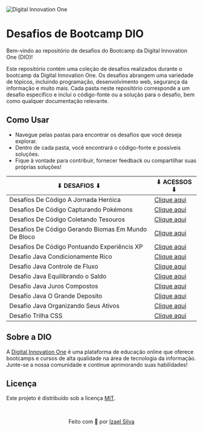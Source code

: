 ![Digital Innovation One](https://hermes.digitalinnovation.one/assets/diome/logo-full.svg)

# Desafios de Bootcamp DIO

Bem-vindo ao repositório de desafios do Bootcamp da Digital Innovation One (DIO)!

Este repositório contém uma coleção de desafios realizados durante o bootcamp da Digital Innovation One. Os desafios abrangem uma variedade de tópicos, incluindo programação, desenvolvimento web, segurança da informação e muito mais. Cada pasta neste repositório corresponde a um desafio específico e inclui o código-fonte ou a solução para o desafio, bem como qualquer documentação relevante.

## Como Usar

- Navegue pelas pastas para encontrar os desafios que você deseja explorar.
- Dentro de cada pasta, você encontrará o código-fonte e possíveis soluções.
- Fique à vontade para contribuir, fornecer feedback ou compartilhar suas próprias soluções!

| ⬇ DESAFIOS ⬇                              | ⬇ ACESSOS ⬇                                                                       |
|-------------------------------------------|-----------------------------------------------------------------------------------|
| Desafios De Código A Jornada Heróica                  | [Clique aqui](desafios-de-codigo-a-jornada-heroica/)                  |
| Desafios De Código Capturando Pokémons                | [Clique aqui](desafios-de-codigo-capturando-pokemons/)                |
| Desafios De Código Coletando Tesouros                 | [Clique aqui](desafios-de-codigo-coletando-tesouros/)                 |
| Desafios De Código Gerando Biomas Em Mundo De Bloco   | [Clique aqui](desafios-de-codigo-gerando-biomas-em-mundo-de-bloco/)   |
| Desafios De Código Pontuando Experiêncis XP           | [Clique aqui](desafios-de-codigo-pontuando-experiencias-xp/)          |
| Desafio Java Condicionamente Rico                     | [Clique aqui](desafios-java-condicionalmente-rico/src/)               |
| Desafio Java Controle de Fluxo                        | [Clique aqui](desafio-java-controle-fluxo/src/)                       |
| Desafio Java Equilibrando o Saldo                     | [Clique aqui](desafios-java-equilibrando-o-saldo/src/)                |
| Desafio Java Juros Compostos                          | [Clique aqui](desafios-java-juros-compostos/src/)                     |
| Desafio Java O Grande Deposito                        | [Clique aqui](desafios-java-o-grande-deposito/src/)                   |
| Desafio Java Organizando Seus Ativos                  | [Clique aqui](desafios-java-organizando-seus-ativos/src/)             |
| Desafio Trilha CSS                                    | [Clique aqui](desafios-trilha-css/)                                   |

## Sobre a DIO

A [Digital Innovation One](https://www.dio.me/) é uma plataforma de educação online que oferece bootcamps e cursos de alta qualidade na área de tecnologia da informação. Junte-se a nossa comunidade e continue aprimorando suas habilidades!

## Licença

Este projeto é distribuído sob a licença [MIT](LICENSE).

<br>

<p align="center">
    Feito com 💖 por
    <a href="https://github.com/ias4g">Izael Silva</a>
</p>